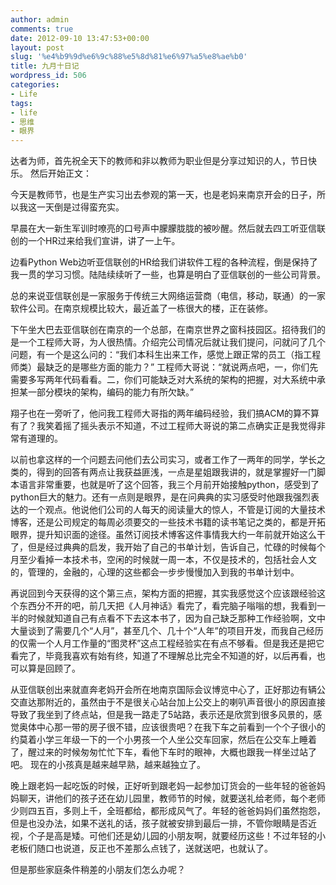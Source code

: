 ```yaml
---
author: admin
comments: true
date: 2012-09-10 13:47:53+00:00
layout: post
slug: '%e4%b9%9d%e6%9c%88%e5%8d%81%e6%97%a5%e8%ae%b0'
title: 九月十日记
wordpress_id: 506
categories:
- Life
tags:
- life
- 思维
- 眼界
---
```


达者为师，首先祝全天下的教师和非以教师为职业但是分享过知识的人，节日快乐。
然后开始正文：

今天是教师节，也是生产实习出去参观的第一天，也是老妈来南京开会的日子，所以我这一天倒是过得蛮充实。

早晨在大一新生军训时嘹亮的口号声中朦朦胧胧的被吵醒。然后就去四工听亚信联创的一个HR过来给我们宣讲，讲了一上午。

边看Python Web边听亚信联创的HR给我们讲软件工程的各种流程，倒是保持了我一贯的学习习惯。陆陆续续听了一些，也算是明白了亚信联创的一些公司背景。
<!-- more -->
总的来说亚信联创是一家服务于传统三大网络运营商（电信，移动，联通）的一家软件公司。在南京规模比较大，最近盖了一栋很大的楼，正在装修。

下午坐大巴去亚信联创在南京的一个总部，在南京世界之窗科技园区。招待我们的是一个工程师大哥，为人很热情。介绍完公司情况后就让我们提问，问就问了几个问题，有一个是这么问的：“我们本科生出来工作，感觉上跟正常的员工（指工程师类）最缺乏的是哪些方面的能力？”
工程师大哥说：“就说两点吧，一，你们先需要多写两年代码看看。二，你们可能缺乏对大系统的架构的把握，对大系统中承担某一部分模块的架构，编码的能力有所欠缺。”

翔子也在一旁听了，他问我工程师大哥指的两年编码经验，我们搞ACM的算不算有了？我笑着摇了摇头表示不知道，不过工程师大哥说的第二点确实正是我觉得非常有道理的。

以前也拿这样的一个问题去问他们去公司实习，或者工作了一两年的同学，学长之类的，得到的回答有两点让我获益匪浅，一点是星姐跟我讲的，就是掌握好一门脚本语言非常重要，也就是听了这个回答，我三个月前开始接触python，感受到了python巨大的魅力。还有一点则是眼界，是在问典典的实习感受时他跟我强烈表达的一个观点。他说他们公司的人每天的阅读量大的惊人，不管是订阅的大量技术博客，还是公司规定的每周必须要交的一些技术书籍的读书笔记之类的，都是开拓眼界，提升知识面的途径。虽然订阅技术博客这件事情我大约一年前就开始这么干了，但是经过典典的启发，我开始了自己的书单计划，告诉自己，忙碌的时候每个月至少看掉一本技术书，空闲的时候就一周一本，不仅是技术的，包括社会人文的，管理的，金融的，心理的这些都会一步步慢慢加入到我的书单计划中。

再说回到今天获得的这个第三点，架构方面的把握，其实我感觉这个应该跟经验这个东西分不开的吧，前几天把《人月神话》看完了，看完脑子嗡嗡的想，我看到一半的时候就知道自己有点看不下去这本书了，因为自己缺乏那种工作经验啊，文中大量谈到了需要几个“人月”，甚至几个、几十个“人年”的项目开发，而我自己经历的仅需一个人月工作量的“图灵杯”这点工程经验实在有点不够看。但是我还是把它看完了，毕竟我喜欢有始有终，知道了不理解总比完全不知道的好，以后再看，也可以算是回顾了。

从亚信联创出来就直奔老妈开会所在地南京国际会议博览中心了，正好那边有辆公交直达那附近的，虽然由于不是很关心站台加上公交上的喇叭声音很小的原因直接导致了我坐到了终点站，但是我一路走了5站路，表示还是欣赏到很多风景的，感觉奥体中心那一带的房子很不错，应该很贵吧？在我下车之前看到一个个子很小的约莫着小学三年级一下的一个小男孩一个人坐公交车回家，然后在公交车上睡着了，醒过来的时候匆匆忙忙下车，看他下车时的眼神，大概也跟我一样坐过站了吧。
现在的小孩真是越来越早熟，越来越独立了。

晚上跟老妈一起吃饭的时候，正好听到跟老妈一起参加订货会的一些年轻的爸爸妈妈聊天，讲他们的孩子还在幼儿园里，教师节的时候，就要送礼给老师，每个老师少则四五百，多则上千，全班都给，都形成风气了。年轻的爸爸妈妈们虽然抱怨，但是也没办法，如果不送礼的话，孩子就被安排到最后一排，不管你眼睛是否近视，个子是高是矮。可他们还是幼儿园的小朋友啊，就要经历这些！不过年轻的小老板们随口也说道，反正也不差那么点钱了，送就送吧，也就认了。

但是那些家庭条件稍差的小朋友们怎么办呢？

